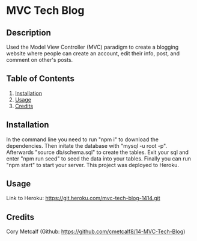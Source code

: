 # MVC Tech Blog

## Description

Used the Model View Controller (MVC) paradigm to create a blogging website where people can create an account, edit their info, post, and comment on other's posts. 

## Table of Contents

1. [Installation](#installation)
2. [Usage](#usage)
3. [Credits](#credits)

## Installation

In the command line you need to run "npm i" to download the dependencies. Then initate the database with "mysql -u root -p". Afterwards "source db/schema.sql" to create the tables. Exit your sql and enter "npm run seed" to seed the data into your tables.  Finally you can run "npm start" to start your server. This project was deployed to Heroku. 

## Usage

Link to Heroku: https://git.heroku.com/mvc-tech-blog-1414.git



## Credits

Cory Metcalf (Github: https://github.com/cmetcalf8/14-MVC-Tech-Blog)